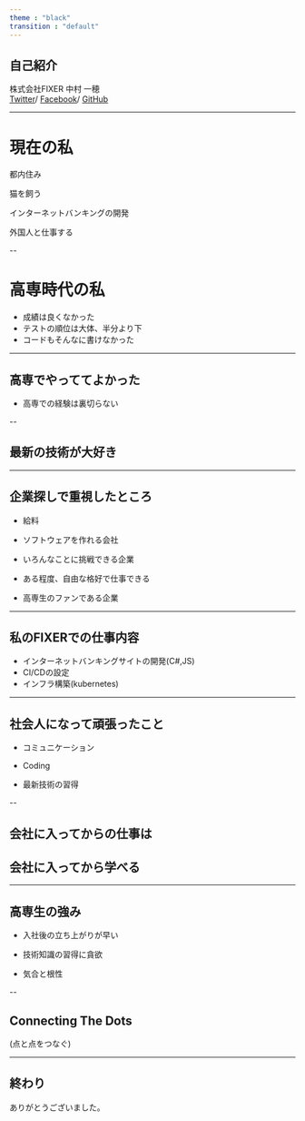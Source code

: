 ```yaml
---
theme : "black"
transition : "default"
---
```

## 自己紹介
株式会社FIXER 中村 一穂  
[Twitter](https://twitter.com/ItNkmrkzh)/
[Facebook](https://www.facebook.com/profile.php?id=100006560948655])/
[GitHub](https://github.com/nakamura-kazuho-fixer)

---

# 現在の私
<p class="fragment grow">都内住み</p>
<p class="fragment grow">猫を飼う</p>
<p class="fragment grow">インターネットバンキングの開発</p>
<p class="fragment grow">外国人と仕事する</p>

--

# 高専時代の私
- 成績は良くなかった
- テストの順位は大体、半分より下  
- コードもそんなに書けなかった

---

## 高専でやっててよかった
- <p class="fragment current-visible">高専での経験は裏切らない</p>

--
## 最新の技術が大好き

---

## 企業探しで重視したところ
- <p class="fragment grow">給料</p>
- <p class="fragment grow">ソフトウェアを作れる会社</p>
- <p class="fragment grow">いろんなことに挑戦できる企業</p>
- <p class="fragment grow">ある程度、自由な格好で仕事できる</p>
- <p class="fragment grow">高専生のファンである企業</p>

---

## 私のFIXERでの仕事内容
- インターネットバンキングサイトの開発(C#,JS)
- CI/CDの設定
- インフラ構築(kubernetes)
---

## 社会人になって頑張ったこと
- <p class="fragment grow">コミュニケーション</p>
- <p class="fragment grow">Coding</p>
- <p class="fragment grow">最新技術の習得</p>

--

## 会社に入ってからの仕事は  
## 会社に入ってから学べる

---

## 高専生の強み
- <p class="fragment grow">入社後の立ち上がりが早い</p>
- <p class="fragment grow">技術知識の習得に貪欲</p>
- <p class="fragment grow">気合と根性</p>

--
## Connecting The Dots
(点と点をつなぐ)

---

## 終わり
ありがとうございました。